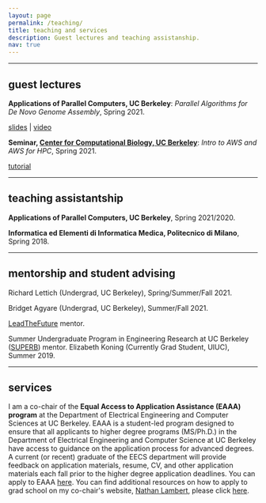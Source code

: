 ```yaml
---
layout: page
permalink: /teaching/
title: teaching and services
description: Guest lectures and teaching assistanship.
nav: true
---
```

___

## guest lectures

**Applications of Parallel Computers, UC Berkeley**: *Parallel Algorithms for De Novo Genome Assembly*, Spring 2021.

[slides](https://bit.ly/3beLtwh) \| [video](https://www.youtube.com/watch?v=bJky-GMFob4)

**Seminar, [Center for Computational Biology, UC Berkeley](https://ccb.berkeley.edu/)**: *Intro to AWS and AWS for HPC*, Spring 2021.

[tutorial](https://github.com/giuliaguidi/AWS-Tutorial-CompBio-Seminar)

___

## teaching assistantship

**Applications of Parallel Computers, UC Berkeley**, Spring 2021/2020.

**Informatica ed Elementi di Informatica Medica, Politecnico di Milano**, Spring 2018.

___

## mentorship and student advising

Richard Lettich (Undergrad, UC Berkeley), Spring/Summer/Fall 2021.

Bridget Agyare (Undergrad, UC Berkeley), Summer/Fall 2021.

[LeadTheFuture](leadthefuture.tech) mentor.

Summer Undergraduate Program in Engineering Research at UC Berkeley ([SUPERB](https://eecs.berkeley.edu/resources/undergrads/research/superb)) mentor. Elizabeth Koning (Currently Grad Student, UIUC), Summer 2019.
___

## services

I am a co-chair of the **Equal Access to Application Assistance (EAAA) program** at the Department of Electrical Engineering and Computer Sciences at UC Berkeley. EAAA is a student-led program designed to ensure that all applicants to higher degree programs (MS/Ph.D.) in the Department of Electrical Engineering and Computer Science at UC Berkeley have access to guidance on the application process for advanced degrees. A current (or recent) graduate of the EECS department will provide feedback on application materials, resume, CV, and other application materials each fall prior to the higher degree application deadlines. You can apply to EAAA [here](). You can find additional resources on how to apply to grad school on my co-chair's website, [Nathan Lambert](https://www.natolambert.com/), please click [here](https://www.natolambert.com/guides/grad-apps).
